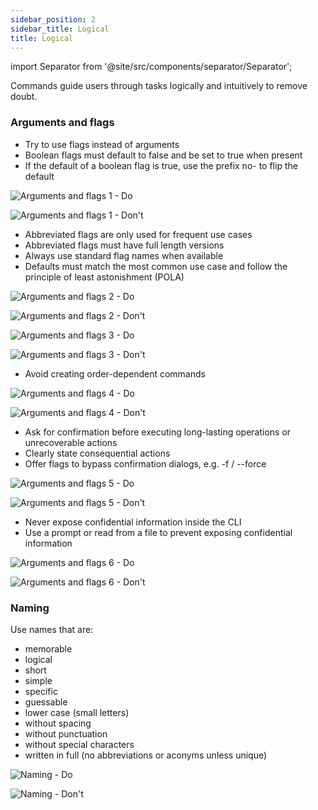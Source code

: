 ```yaml
---
sidebar_position: 2
sidebar_title: Logical
title: Logical
---
```


import Separator from '@site/src/components/separator/Separator';

Commands guide users through tasks logically and intuitively to remove doubt.

### Arguments and flags
- Try to use flags instead of arguments
- Boolean flags must default to false and be set to true when present
- If the default of a boolean flag is true, use the prefix no- to flip the default

![Arguments and flags 1 - Do](https://www.figma.com/design/wEptRgAezDU1z80Cn3eZ0o/iX-Pattern-Illustrations?node-id=4406-20509&t=sN9pWBoxiiVCyam3-4)

![Arguments and flags 1 - Don't](https://www.figma.com/design/wEptRgAezDU1z80Cn3eZ0o/iX-Pattern-Illustrations?node-id=4406-20550&t=sN9pWBoxiiVCyam3-4)

- Abbreviated flags are only used for frequent use cases
- Abbreviated flags must have full length versions
- Always use standard flag names when available
- Defaults must match the most common use case and follow the principle of least astonishment (POLA)

![Arguments and flags 2 - Do](https://www.figma.com/design/wEptRgAezDU1z80Cn3eZ0o/iX-Pattern-Illustrations?node-id=4406-20532&t=sN9pWBoxiiVCyam3-4)

![Arguments and flags 2 - Don't](https://www.figma.com/design/wEptRgAezDU1z80Cn3eZ0o/iX-Pattern-Illustrations?node-id=4406-20553&t=sN9pWBoxiiVCyam3-4)

<Separator></Separator>

![Arguments and flags 3 - Do](https://www.figma.com/design/wEptRgAezDU1z80Cn3eZ0o/iX-Pattern-Illustrations?node-id=4406-20535&t=sN9pWBoxiiVCyam3-4)

![Arguments and flags 3 - Don't](https://www.figma.com/design/wEptRgAezDU1z80Cn3eZ0o/iX-Pattern-Illustrations?node-id=4406-20556&t=sN9pWBoxiiVCyam3-4)

- Avoid creating order-dependent commands

![Arguments and flags 4 - Do](https://www.figma.com/design/wEptRgAezDU1z80Cn3eZ0o/iX-Pattern-Illustrations?node-id=4406-20538&t=sN9pWBoxiiVCyam3-4)

![Arguments and flags 4 - Don't](https://www.figma.com/design/wEptRgAezDU1z80Cn3eZ0o/iX-Pattern-Illustrations?node-id=4406-20559&t=sN9pWBoxiiVCyam3-4)

- Ask for confirmation before executing long-lasting operations or unrecoverable actions
- Clearly state consequential actions
- Offer flags to bypass confirmation dialogs, e.g. -f / --force

![Arguments and flags 5 - Do](https://www.figma.com/design/wEptRgAezDU1z80Cn3eZ0o/iX-Pattern-Illustrations?node-id=4406-20541&t=sN9pWBoxiiVCyam3-4)

![Arguments and flags 5 - Don't](https://www.figma.com/design/wEptRgAezDU1z80Cn3eZ0o/iX-Pattern-Illustrations?node-id=4406-20562&t=sN9pWBoxiiVCyam3-4)

- Never expose confidential information inside the CLI
- Use a prompt or read from a file to prevent exposing confidential information

![Arguments and flags 6 - Do](https://www.figma.com/design/wEptRgAezDU1z80Cn3eZ0o/iX-Pattern-Illustrations?node-id=4406-20544&t=sN9pWBoxiiVCyam3-4)

![Arguments and flags 6 - Don't](https://www.figma.com/design/wEptRgAezDU1z80Cn3eZ0o/iX-Pattern-Illustrations?node-id=4406-20565&t=sN9pWBoxiiVCyam3-4)


### Naming
Use names that are:
- memorable
- logical
- short
- simple
- specific
- guessable
- lower case (small letters)
- without spacing
- without punctuation
- without special characters
- written in full (no abbreviations or aconyms unless unique)

![Naming - Do](https://www.figma.com/design/wEptRgAezDU1z80Cn3eZ0o/iX-Pattern-Illustrations?node-id=4406-20547&t=sN9pWBoxiiVCyam3-4)

![Naming - Don't](https://www.figma.com/design/wEptRgAezDU1z80Cn3eZ0o/iX-Pattern-Illustrations?node-id=4406-20568&t=sN9pWBoxiiVCyam3-4) 
